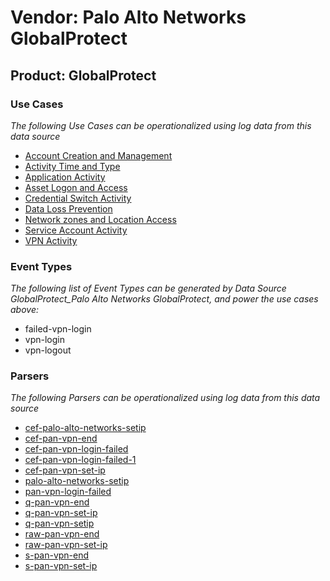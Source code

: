 Vendor: Palo Alto Networks GlobalProtect
========================================
Product: GlobalProtect
----------------------

### Use Cases

_The following Use Cases can be operationalized using log data from this data source_

* [Account Creation and Management](usecase_account_creation_and_management.md)
* [Activity Time  and Type](usecase_activity_time__and_type.md)
* [Application Activity](usecase_application_activity.md)
* [Asset Logon and Access](usecase_asset_logon_and_access.md)
* [Credential Switch Activity](usecase_credential_switch_activity.md)
* [Data Loss Prevention](usecase_data_loss_prevention.md)
* [Network zones and Location Access](usecase_network_zones_and_location_access.md)
* [Service Account Activity](usecase_service_account_activity.md)
* [VPN Activity](usecase_vpn_activity.md)


### Event Types

_The following list of Event Types can be generated by Data Source GlobalProtect_Palo Alto Networks GlobalProtect, and power the use cases above:_

- failed-vpn-login
- vpn-login
- vpn-logout


### Parsers

_The following Parsers can be operationalized using log data from this data source_

* [cef-palo-alto-networks-setip](parserContent_cef-palo-alto-networks-setip.md)
* [cef-pan-vpn-end](parserContent_cef-pan-vpn-end.md)
* [cef-pan-vpn-login-failed](parserContent_cef-pan-vpn-login-failed.md)
* [cef-pan-vpn-login-failed-1](parserContent_cef-pan-vpn-login-failed-1.md)
* [cef-pan-vpn-set-ip](parserContent_cef-pan-vpn-set-ip.md)
* [palo-alto-networks-setip](parserContent_palo-alto-networks-setip.md)
* [pan-vpn-login-failed](parserContent_pan-vpn-login-failed.md)
* [q-pan-vpn-end](parserContent_q-pan-vpn-end.md)
* [q-pan-vpn-set-ip](parserContent_q-pan-vpn-set-ip.md)
* [q-pan-vpn-setip](parserContent_q-pan-vpn-setip.md)
* [raw-pan-vpn-end](parserContent_raw-pan-vpn-end.md)
* [raw-pan-vpn-set-ip](parserContent_raw-pan-vpn-set-ip.md)
* [s-pan-vpn-end](parserContent_s-pan-vpn-end.md)
* [s-pan-vpn-set-ip](parserContent_s-pan-vpn-set-ip.md)
